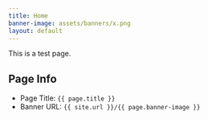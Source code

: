 ```yaml
---
title: Home
banner-image: assets/banners/x.png
layout: default
---
```


This is a test page.

## Page Info
- Page Title: `{{ page.title }}`
- Banner URL: `{{ site.url }}/{{ page.banner-image }}`


